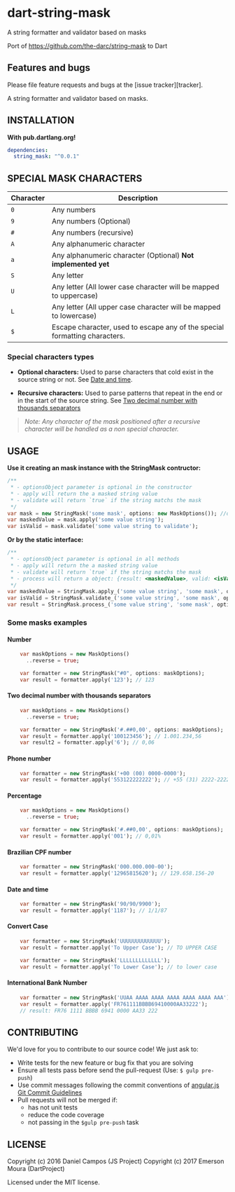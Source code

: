 # dart-string-mask
A string formatter and validator based on masks

Port of https://github.com/the-darc/string-mask to Dart

## Features and bugs

Please file feature requests and bugs at the [issue tracker][tracker].

A string formatter and validator based on masks.

## INSTALLATION

**With pub.dartlang.org!**

```yaml
dependencies:
  string_mask: "^0.0.1"
```

## SPECIAL MASK CHARACTERS

Character | Description
--- | ---
`0` | Any numbers
`9` | Any numbers (Optional)
`#` | Any numbers (recursive)
`A` | Any alphanumeric character
`a` | Any alphanumeric character (Optional) __Not implemented yet__
`S` | Any letter
`U` | Any letter (All lower case character will be mapped to uppercase)
`L` | Any letter (All upper case character will be mapped to lowercase)
`$` | Escape character, used to escape any of the special formatting characters.

### Special characters types

 - **Optional characters:** Used to parse characters that cold exist in the source string or not. See [Date and time](#date-and-time).

 - **Recursive characters:** Used to parse patterns that repeat in the end or in the start of the source string. See [Two decimal number with thousands separators](#two-decimal-number-with-thousands-separators)

> _Note: Any character of the mask positioned after a recursive character will be handled as a non special character._

## USAGE

 **Use it creating an mask instance with the StringMask contructor:**

```dart
/**
 * - optionsObject parameter is optional in the constructor
 * - apply will return the a masked string value
 * - validate will return `true` if the string matchs the mask
 */
var mask = new StringMask('some mask', options: new MaskOptions()); //optionsObject is optional
var maskedValue = mask.apply('some value string');
var isValid = mask.validate('some value string to validate');
```

**Or by the static interface:**

```dart
/**
 * - optionsObject parameter is optional in all methods
 * - apply will return the a masked string value
 * - validate will return `true` if the string matchs the mask
 * - process will return a object: {result: <maskedValue>, valid: <isValid>}
 */
var maskedValue = StringMask.apply_('some value string', 'some mask', optionsObject); 
var isValid = StringMask.validate_('some value string', 'some mask', optionsObject);
var result = StringMask.process_('some value string', 'some mask', optionsObject);
```

### Some masks examples

#### Number

```dart
    var maskOptions = new MaskOptions()
      ..reverse = true;

    var formatter = new StringMask("#0", options: maskOptions);
    var result = formatter.apply('123'); // 123
```

#### Two decimal number with thousands separators

```dart
    var maskOptions = new MaskOptions()
      ..reverse = true;

    var formatter = new StringMask('#.##0,00', options: maskOptions);
    var result = formatter.apply('100123456'); // 1.001.234,56
    var result2 = formatter.apply('6'); // 0,06
```

#### Phone number

```dart
    var formatter = new StringMask('+00 (00) 0000-0000');
    var result = formatter.apply('553122222222'); // +55 (31) 2222-2222
```

#### Percentage

```dart
    var maskOptions = new MaskOptions()
      ..reverse = true;

    var formatter = new StringMask('#.##0,00', options: maskOptions);
    var result = formatter.apply('001'); // 0,01%
```

#### Brazilian CPF number

```dart
    var formatter = new StringMask('000.000.000-00');
    var result = formatter.apply('12965815620'); // 129.658.156-20
```

#### Date and time

```dart
    var formatter = new StringMask('90/90/9900');
    var result = formatter.apply('1187'); // 1/1/87
```

#### Convert Case

```dart
    var formatter = new StringMask('UUUUUUUUUUUUU');
    var result = formatter.apply('To Upper Case'); // TO UPPER CASE
```

```dart
    var formatter = new StringMask('LLLLLLLLLLLLL');
    var result = formatter.apply('To Lower Case'); // to lower case
```

#### International Bank Number

```Dart
    var formatter = new StringMask('UUAA AAAA AAAA AAAA AAAA AAAA AAA');
    var result = formatter.apply('FR761111BBBB69410000AA33222');
	// result: FR76 1111 BBBB 6941 0000 AA33 222
```

## CONTRIBUTING

We'd love for you to contribute to our source code! We just ask to: 

 - Write tests for the new feature or bug fix that you are solving
 - Ensure all tests pass before send the pull-request (Use: `$ gulp pre-push`)
 - Use commit messages following the commit conventions of [angular.js Git Commit Guidelines](https://github.com/angular/angular.js/blob/master/CONTRIBUTING.md#commit)
 - Pull requests will not be merged if:
   - has not unit tests
   - reduce the code coverage
   - not passing in the `$gulp pre-push` task

## LICENSE

Copyright (c) 2016 Daniel Campos (JS Project)
Copyright (c) 2017 Emerson Moura (DartProject)

Licensed under the MIT license.
  
  
